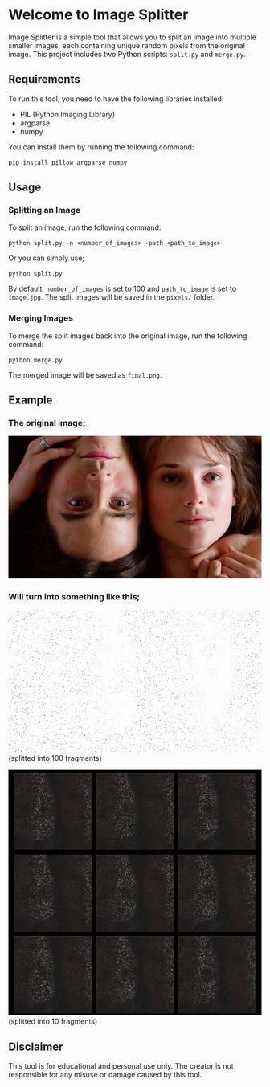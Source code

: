 # Welcome to Image Splitter

Image Splitter is a simple tool that allows you to split an image into multiple smaller images, each containing unique random pixels from the original image. This project includes two Python scripts: `split.py` and `merge.py`.

## Requirements

To run this tool, you need to have the following libraries installed:

- PIL (Python Imaging Library)
- argparse
- numpy

You can install them by running the following command:

```
pip install pillow argparse numpy
```

## Usage

### Splitting an Image

To split an image, run the following command:

```
python split.py -n <number_of_images> -path <path_to_image>
```

Or you can simply use; 

```
python split.py
```

By default, `number_of_images` is set to 100 and `path_to_image` is set to `image.jpg`. The split images will be saved in the `pixels/` folder.

### Merging Images

To merge the split images back into the original image, run the following command:

```
python merge.py
```

The merged image will be saved as `final.png`.

## Example
### The original image;
![Original Image](examples/original.jpg) 
### Will turn into something like this;
![Split Image](examples/split.png) 
(splitted into 100 fragments)

![Split Images](examples/splits.jpg) 
(splitted into 10 fragments)

## Disclaimer

This tool is for educational and personal use only. The creator is not responsible for any misuse or damage caused by this tool.
